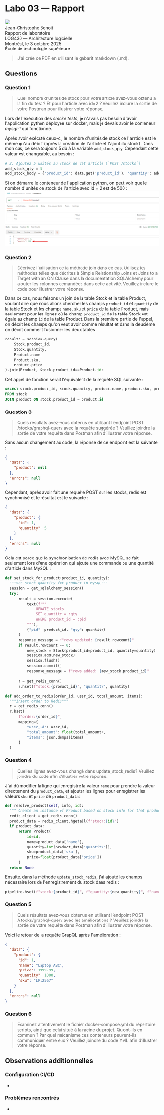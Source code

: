 # Labo 03 — Rapport

<img src="https://upload.wikimedia.org/wikipedia/commons/2/2a/Ets_quebec_logo.png" width="250"> \
Jean-Christophe Benoit \
Rapport de laboratoire \
LOG430 — Architecture logicielle \
Montréal, le 3 octobre 2025 \
École de technologie supérieure

> J'ai crée ce PDF en utilisant le gabarit markdown (.md).

## Questions

### Question 1

> Quel nombre d'unités de stock pour votre article avez-vous obtenu à la fin du test ? Et pour l'article avec id=2 ? Veuillez inclure la sortie de votre Postman pour illustrer votre réponse.

Lors de l'exécution des _smoke tests_, je n'avais pas besoin d'avoir l'application python déployée sur docker, mais je devais avoir le conteneur _mysql-1_ qui fonctionne.

Après avoir exécuté ceux-ci, le nombre d'unités de stock de l'arrticle est le même qu'au début (après la création de l'article et l'ajout du stock). Dans mon cas, ce sera toujours 5 dû à la variable `add_stock_qty`. Cependant cette valeur est changeable, au besoin :

```python
# 2. Ajoutez 5 unités au stock de cet article (`POST /stocks`)
add_stock_qty = 5
add_stock_body = {'product_id': data.get('product_id'), 'quantity': add_stock_qty}
```

Si on démarre le conteneur de l'application python, on peut voir que le nombre d'unités de stock de l'article avec id = 2 est de 500 :
![alt text](image.png)

### Question 2

> Décrivez l'utilisation de la méthode join dans ce cas. Utilisez les méthodes telles que décrites à Simple Relationship Joins et Joins to a Target with an ON Clause dans la documentation SQLAlchemy pour ajouter les colonnes demandées dans cette activité. Veuillez inclure le code pour illustrer votre réponse.

Dans ce cas, nous faisons un join de la table Stock et la table Product, voulant dire que nous allons chercher les champs `product_id` et `quantity` de la table Stock et les champs `name`, `sku` et `price` de la table Product, mais seulement pour les lignes où le champ `product_id` de la table Stock est égale au champ `id` de la table Product. Dans la première partie de l'appel, on décrit les champs qu'on veut avoir comme résultat et dans la deuxième on décrit comment fusionner les deux tables

```python
results = session.query(
    Stock.product_id,
    Stock.quantity,
    Product.name,
    Product.sku,
    Product.price
).join(Product, Stock.product_id==Product.id)
```

Cet appel de fonction serait l'équivalent de la requête SQL suivante :

```sql
SELECT stock.product_id, stock.quantity, product.name, product.sku, product.price
FROM stock
JOIN product ON stock.product_id = product.id
```

### Question 3

> Quels résultats avez-vous obtenus en utilisant l’endpoint POST /stocks/graphql-query avec la requête suggérée ? Veuillez joindre la sortie de votre requête dans Postman afin d’illustrer votre réponse.

Sans aucun changement au code, la réponse de ce endpoint est la suivante :

```json
{
  "data": {
    "product": null
  },
  "errors": null
}
```

Cependant, après avoir fait une requête POST sur les stocks, redis est synchronisé et le résultat est le suivante :

```json
{
  "data": {
    "product": {
      "id": 1,
      "quantity": 5
    }
  },
  "errors": null
}
```

Cela est parce que la synchronisation de redis avec MySQL se fait seulement lors d'une opération qui ajoute une commande ou une quantité d'article dans MySQL :

```python
def set_stock_for_product(product_id, quantity):
  """Set stock quantity for product in MySQL"""
  session = get_sqlalchemy_session()
  try:
      result = session.execute(
          text(f"""
              UPDATE stocks
              SET quantity = :qty
              WHERE product_id = :pid
          """),
          {"pid": product_id, "qty": quantity}
      )
      response_message = f"rows updated: {result.rowcount}"
      if result.rowcount == 0:
          new_stock = Stock(product_id=product_id, quantity=quantity)
          session.add(new_stock)
          session.flush()
          session.commit()
          response_message = f"rows added: {new_stock.product_id}"

      r = get_redis_conn()
      r.hset(f"stock:{product_id}", "quantity", quantity)
```

```python
def add_order_to_redis(order_id, user_id, total_amount, items):
  """Insert order to Redis"""
  r = get_redis_conn()
  r.hset(
      f"order:{order_id}",
      mapping={
          "user_id": user_id,
          "total_amount": float(total_amount),
          "items": json.dumps(items)
      }
  )
```

### Question 4

> Quelles lignes avez-vous changé dans update_stock_redis? Veuillez joindre du code afin d’illustrer votre réponse.

J'ai dû modifier la ligne qui enregistre la valeur `name` pour prendre la valeur directement du `product_data`, et ajouter les lignes pour enregistrer les valeurs `sku` et `price` de `product_data`:

```python
def resolve_product(self, info, id):
  """ Create an instance of Product based on stock info for that product that is in Redis """
  redis_client = get_redis_conn()
  product_data = redis_client.hgetall(f"stock:{id}")
  if product_data:
      return Product(
          id=id,
          name=product_data['name'],
          quantity=int(product_data['quantity']),
          sku=product_data['sku'],
          price=float(product_data['price'])
      )
  return None
```

Ensuite, dans la méthode `update_stock_redis`, j'ai ajouté les champs nécessaire lors de l'enregistrement du stock dans redis :

```python
pipeline.hset(f"stock:{product_id}", f"quantity:{new_quantity}", f"name:{item['name']}", f"sku:{item['sku']}", f"price:{item['price']}")
```

### Question 5

> Quels résultats avez-vous obtenus en utilisant l’endpoint POST /stocks/graphql-query avec les améliorations ? Veuillez joindre la sortie de votre requête dans Postman afin d’illustrer votre réponse.

Voici le retour de la requête GrapQL après l'amélioration :

```json
{
  "data": {
    "product": {
      "id": 1,
      "name": "Laptop ABC",
      "price": 1999.99,
      "quantity": 1000,
      "sku": "LP12567"
    }
  },
  "errors": null
}
```

### Question 6

> Examinez attentivement le fichier docker-compose.yml du répertoire scripts, ainsi que celui situé à la racine du projet. Qu’ont-ils en commun ? Par quel mécanisme ces conteneurs peuvent-ils communiquer entre eux ? Veuillez joindre du code YML afin d’illustrer votre réponse.

## Observations additionnelles

### Configuration CI/CD

-

### Problèmes rencontrés

-

```

```

